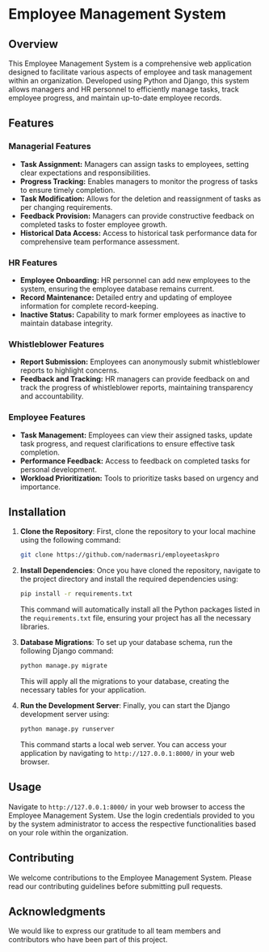 # Employee Management System

## Overview

This Employee Management System is a comprehensive web application designed to facilitate various aspects of employee and task management within an organization. Developed using Python and Django, this system allows managers and HR personnel to efficiently manage tasks, track employee progress, and maintain up-to-date employee records.

## Features

### Managerial Features

- **Task Assignment:** Managers can assign tasks to employees, setting clear expectations and responsibilities.
- **Progress Tracking:** Enables managers to monitor the progress of tasks to ensure timely completion.
- **Task Modification:** Allows for the deletion and reassignment of tasks as per changing requirements.
- **Feedback Provision:** Managers can provide constructive feedback on completed tasks to foster employee growth.
- **Historical Data Access:** Access to historical task performance data for comprehensive team performance assessment.

### HR Features

- **Employee Onboarding:** HR personnel can add new employees to the system, ensuring the employee database remains current.
- **Record Maintenance:** Detailed entry and updating of employee information for complete record-keeping.
- **Inactive Status:** Capability to mark former employees as inactive to maintain database integrity.

### Whistleblower Features

- **Report Submission:** Employees can anonymously submit whistleblower reports to highlight concerns.
- **Feedback and Tracking:** HR managers can provide feedback on and track the progress of whistleblower reports, maintaining transparency and accountability.

### Employee Features

- **Task Management:** Employees can view their assigned tasks, update task progress, and request clarifications to ensure effective task completion.
- **Performance Feedback:** Access to feedback on completed tasks for personal development.
- **Workload Prioritization:** Tools to prioritize tasks based on urgency and importance.

## Installation

1. **Clone the Repository**: First, clone the repository to your local machine using the following command:

    ```bash
    git clone https://github.com/nadermasri/employeetaskpro
    ```

2. **Install Dependencies**: Once you have cloned the repository, navigate to the project directory and install the required dependencies using:

    ```bash
    pip install -r requirements.txt
    ```

    This command will automatically install all the Python packages listed in the `requirements.txt` file, ensuring your project has all the necessary libraries.

3. **Database Migrations**: To set up your database schema, run the following Django command:

    ```bash
    python manage.py migrate
    ```

    This will apply all the migrations to your database, creating the necessary tables for your application.

4. **Run the Development Server**: Finally, you can start the Django development server using:

    ```bash
    python manage.py runserver
    ```

    This command starts a local web server. You can access your application by navigating to `http://127.0.0.1:8000/` in your web browser.

## Usage

Navigate to `http://127.0.0.1:8000/` in your web browser to access the Employee Management System. Use the login credentials provided to you by the system administrator to access the respective functionalities based on your role within the organization.

## Contributing

We welcome contributions to the Employee Management System. Please read our contributing guidelines before submitting pull requests.

## Acknowledgments

We would like to express our gratitude to all team members and contributors who have been part of this project.
